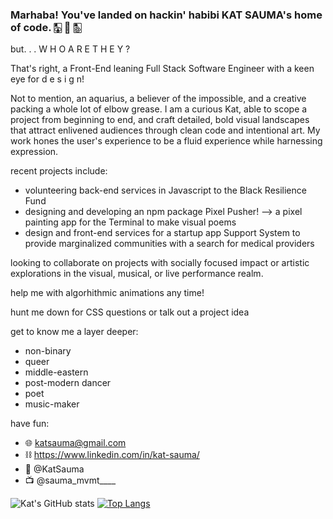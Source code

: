### Marhaba! You've landed on hackin' habibi KAT SAUMA's home of code. 🀣 🧿 🀢
<!--
**kat-sauma/kat-sauma** is a ✨ _special_ ✨ repository because its `README.md` (this file) appears on your GitHub profile. -->

but. . .  W H O   A R E   T H E Y   ?
 
That's right, a Front-End leaning Full Stack Software Engineer with a keen eye for d e s i g n! 

Not to mention, an aquarius, a believer of the impossible, and a creative packing a whole lot of elbow grease. 
I am a curious Kat, able to scope a project from beginning to end, and craft detailed, bold visual landscapes that attract enlivened audiences through clean code and intentional art. My work hones the user's experience to be a fluid experience while harnessing expression. 

recent projects include: 
* volunteering back-end services in Javascript to the Black Resilience Fund
* designing and developing an npm package Pixel Pusher! --> a pixel painting app for the Terminal to make visual poems
* design and front-end services for a startup app Support System to provide marginalized communities with a search for medical providers


looking to collaborate on projects with socially focused impact or artistic explorations in the visual, musical, or live performance realm.


help me with algorhithmic animations any time!


hunt me down for CSS questions or talk out a project idea


get to know me a layer deeper:
* non-binary
* queer
* middle-eastern
* post-modern dancer
* poet
* music-maker

have fun:
- 🌐  katsauma@gmail.com
- ⛓  https://www.linkedin.com/in/kat-sauma/
- 🐣  @KatSauma
- 📺  @sauma_mvmt____


![Kat's GitHub stats](https://github-readme-stats.vercel.app/api?username=kat-sauma&theme=nightowl&show_icons=true)
[![Top Langs](https://github-readme-stats.vercel.app/api/top-langs/?username=kat-sauma)](https://github.com/kat-sauma/github-readme-stats)
